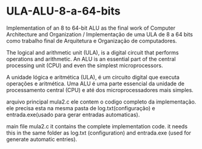 # ULA-ALU-8-a-64-bits
 Implementation of an 8 to 64-bit ALU as the final work of Computer Architecture and Organization / 
 Implementação de uma ULA de 8 a 64 bits como trabalho final de Arquitetura e Organização de computadores.


The logical and arithmetic unit (ULA), is a digital circuit that performs operations and arithmetic.
An ALU is an essential part of the central processing unit (CPU) and even the simplest microprocessors.

A unidade lógica e aritmética (ULA), é um circuito digital que executa operações e aritmética. 
Uma ALU é uma parte essencial da unidade de processamento central (CPU) e até dos microprocessadores mais simples.

arquivo principal mula2.c ele contem o codigo completo da implementação. ele precisa esta na mesma pasta de log.txt(configuração)
e entrada.exe(usado para gerar entradas automaticas).

main file mula2.c it contains the complete implementation code. it needs this in the same folder as log.txt (configuration) 
and entrada.exe (used for generate automatic entries).
